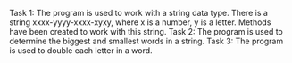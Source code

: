 Task 1: The program is used to work with a string data type. There is a string xxxx-yyyy-xxxx-xyxy, where x is a number, y is a letter. 
Methods have been created to work with this string.
Task 2: The program is used to determine the biggest and smallest words in a string.
Task 3: The program is used to double each letter in a word.
